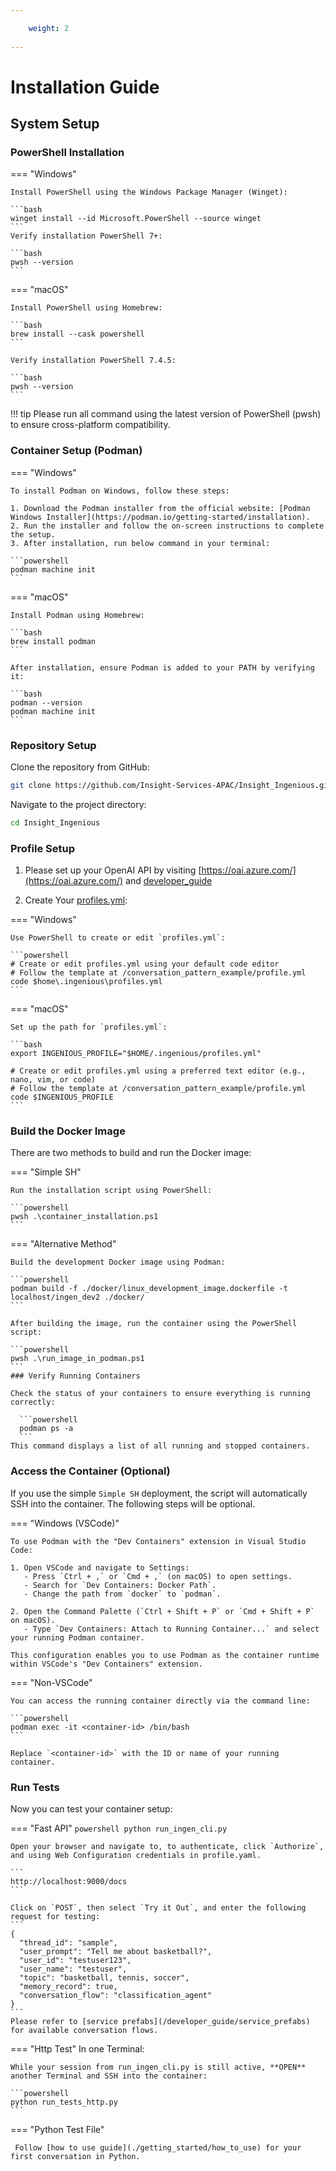 ```yaml
---

    weight: 2
    
---
```


# Installation Guide

## System Setup


### PowerShell Installation

=== "Windows"

    Install PowerShell using the Windows Package Manager (Winget):

    ```bash
    winget install --id Microsoft.PowerShell --source winget
    ```
    Verify installation PowerShell 7+:

    ```bash
    pwsh --version
    ```

=== "macOS"

    Install PowerShell using Homebrew:

    ```bash
    brew install --cask powershell
    ```

    Verify installation PowerShell 7.4.5:

    ```bash
    pwsh --version
    ```
!!! tip
    Please run all command using the latest version of PowerShell (pwsh) to ensure cross-platform compatibility. 



### Container Setup (Podman)

=== "Windows"

    To install Podman on Windows, follow these steps:

    1. Download the Podman installer from the official website: [Podman Windows Installer](https://podman.io/getting-started/installation).
    2. Run the installer and follow the on-screen instructions to complete the setup.
    3. After installation, run below command in your terminal:

    ```powershell    
    podman machine init
    ```


=== "macOS"

    Install Podman using Homebrew:

    ```bash
    brew install podman
    ```

    After installation, ensure Podman is added to your PATH by verifying it:

    ```bash
    podman --version
    podman machine init
    ```


### Repository Setup

Clone the repository from GitHub:

```bash
git clone https://github.com/Insight-Services-APAC/Insight_Ingenious.git
```

Navigate to the project directory:

```bash
cd Insight_Ingenious
```

### Profile Setup
1. Please set up your OpenAI API by visiting [https://oai.azure.com/](https://oai.azure.com/) and [developer_guide](/developer_guide/step_2_repo_setup)

2. Create Your [profiles.yml](../profile_file):

=== "Windows"

    Use PowerShell to create or edit `profiles.yml`:

    ```powershell
    # Create or edit profiles.yml using your default code editor
    # Follow the template at /conversation_pattern_example/profile.yml
    code $home\.ingenious\profiles.yml
    ```

=== "macOS"

    Set up the path for `profiles.yml`:

    ```bash
    export INGENIOUS_PROFILE="$HOME/.ingenious/profiles.yml"
    
    # Create or edit profiles.yml using a preferred text editor (e.g., nano, vim, or code)
    # Follow the template at /conversation_pattern_example/profile.yml
    code $INGENIOUS_PROFILE
    ```

### Build the Docker Image

There are two methods to build and run the Docker image:

=== "Simple SH"

    Run the installation script using PowerShell:

    ```powershell
    pwsh .\container_installation.ps1
    ```

=== "Alternative Method"

    Build the development Docker image using Podman:

    ```powershell
    podman build -f ./docker/linux_development_image.dockerfile -t localhost/ingen_dev2 ./docker/
    ```

    After building the image, run the container using the PowerShell script:

    ```powershell
    pwsh .\run_image_in_podman.ps1
    ```
    ### Verify Running Containers

    Check the status of your containers to ensure everything is running correctly:
      
      ```powershell
      podman ps -a
      ```
    This command displays a list of all running and stopped containers.



### Access the Container (Optional)

If you use the simple `Simple SH` deployment, the script will automatically SSH into the container.
The following steps will be optional. 

=== "Windows (VSCode)"

    To use Podman with the "Dev Containers" extension in Visual Studio Code:

    1. Open VSCode and navigate to Settings:
       - Press `Ctrl + ,` or `Cmd + ,` (on macOS) to open settings.
       - Search for `Dev Containers: Docker Path`.
       - Change the path from `docker` to `podman`.
    
    2. Open the Command Palette (`Ctrl + Shift + P` or `Cmd + Shift + P` on macOS).
       - Type `Dev Containers: Attach to Running Container...` and select your running Podman container.

    This configuration enables you to use Podman as the container runtime within VSCode's "Dev Containers" extension.

=== "Non-VSCode"

    You can access the running container directly via the command line:

    ```powershell
    podman exec -it <container-id> /bin/bash
    ```

    Replace `<container-id>` with the ID or name of your running container.


### Run Tests

Now you can test your container setup:

=== "Fast API"
    ```powershell
    python run_ingen_cli.py
    ```

    Open your browser and navigate to, to authenticate, click `Authorize`, and using Web Configuration credentials in profile.yaml.
    
    ```
    http://localhost:9000/docs
    ```
    
    Click on `POST`, then select `Try it Out`, and enter the following request for testing:
    ```
    {
      "thread_id": "sample",
      "user_prompt": "Tell me about basketball?",
      "user_id": "testuser123",
      "user_name": "testuser",
      "topic": "basketball, tennis, soccer",
      "memory_record": true,
      "conversation_flow": "classification_agent"
    }
    ```
    Please refer to [service prefabs](/developer_guide/service_prefabs) for available conversation flows. 


=== "Http Test"
    In one Terminal:
  
    While your session from run_ingen_cli.py is still active, **OPEN** another Terminal and SSH into the container:

    ```powershell
    python run_tests_http.py
    ```

=== "Python Test File"

     Follow [how to use guide](./getting_started/how_to_use) for your first conversation in Python. 

